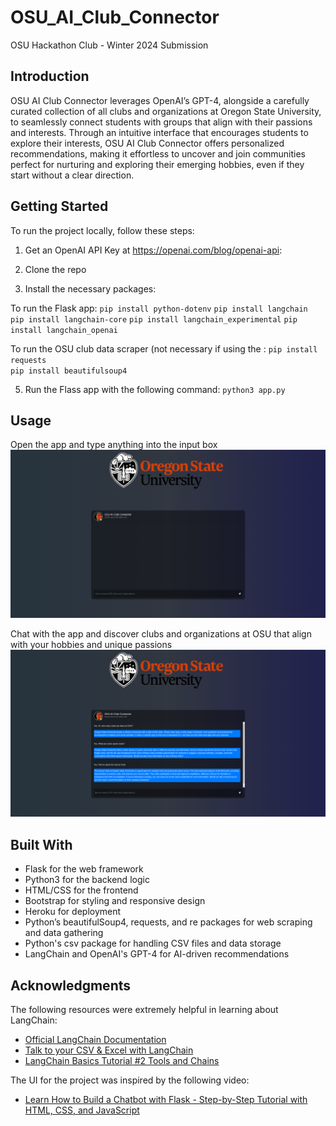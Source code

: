 # OSU_AI_Club_Connector

OSU Hackathon Club - Winter 2024 Submission


## Introduction

OSU AI Club Connector leverages OpenAI’s GPT-4, alongside a carefully curated collection of all clubs and organizations at Oregon State University, to seamlessly connect students with groups that align with their passions and interests. Through an intuitive interface that encourages students to explore their interests, OSU AI Club Connector offers personalized recommendations, making it effortless to uncover and join communities perfect for nurturing and exploring their emerging hobbies, even if they start without a clear direction.

## Getting Started
To run the project locally, follow these steps:
1. Get an OpenAI API Key at https://openai.com/blog/openai-api:
2. Clone the repo
   
3. Install the necessary packages:

To run the Flask app:
`pip install python-dotenv`
`pip install langchain`   
`pip install langchain-core`
`pip install langchain_experimental`
`pip install langchain_openai`

To run the OSU club data scraper (not necessary if using the :
`pip install requests`   
`pip install beautifulsoup4`

5. Run the Flass app with the following command:
`python3 app.py`


## Usage
Open the app and type anything into the input box
![OSU_AI_Club_Connector #1](https://github.com/welmoznine/OSU_AI_Club_Connector/blob/main/static/OSU_AI_Club_Connector.png)

Chat with the app and discover clubs and organizations at OSU that align with your hobbies and unique passions 
![OSU_AI_Club_Connector #2](https://github.com/welmoznine/OSU_AI_Club_Connector/blob/main/static/OSU_AI_Club_Connector2.png)

## Built With
- Flask for the web framework
- Python3 for the backend logic
- HTML/CSS for the frontend
- Bootstrap for styling and responsive design
- Heroku for deployment
- Python’s beautifulSoup4, requests, and re packages for web scraping and data gathering
- Python's csv package for handling CSV files and data storage
- LangChain and OpenAI's GPT-4 for AI-driven recommendations

## Acknowledgments
The following resources were extremely helpful in learning about LangChain:
- [Official LangChain Documentation](https://python.langchain.com/docs/get_started/introduction)
- [Talk to your CSV & Excel with LangChain](https://www.youtube.com/watch?v=xQ3mZhw69bc)
- [LangChain Basics Tutorial #2 Tools and Chains](https://www.youtube.com/watch?v=hI2BY7yl_Ac&list=PL8motc6AQftk1Bs42EW45kwYbyJ4jOdiZ)
  
The UI for the project was inspired by the following video: 
- [Learn How to Build a Chatbot with Flask - Step-by-Step Tutorial with HTML, CSS, and JavaScript](https://www.youtube.com/watch?v=70H_7C0kMbI)
